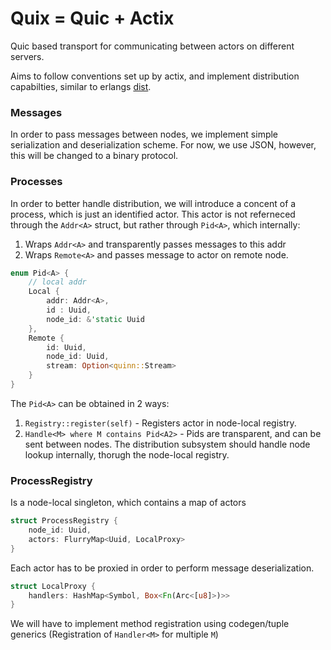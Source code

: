 # Quix = Quic + Actix
Quic based transport for communicating between actors on different servers.

Aims to follow conventions set up by actix, and implement distribution capabilties, similar to erlangs [dist](https://erlang.org/doc/apps/erts/erl_dist_protocol.html).

### Messages
In order to pass messages between nodes, we implement simple serialization and deserialization scheme.
For now, we use JSON, however, this will be changed to a binary protocol.

### Processes
In order to better handle distribution, we will introduce a concent of a process, which is just an identified actor.
This actor is not referneced through the `Addr<A>` struct, but rather through `Pid<A>`, which internally: 
1. Wraps `Addr<A>` and transparently passes messages to this addr
2. Wraps `Remote<A>` and passes message to actor on remote node.

```rust
enum Pid<A> {
    // local addr 
    Local {
        addr: Addr<A>,
        id : Uuid,
        node_id: &'static Uuid
    },
    Remote {
        id: Uuid,
        node_id: Uuid,
        stream: Option<quinn::Stream>
    }
}
```


The `Pid<A>` can be obtained in 2 ways: 
1. `Registry::register(self)` - Registers actor in node-local registry.
2. `Handle<M> where M contains Pid<A2>` - Pids are transparent, and can be sent between nodes.
The distribution subsystem should handle node lookup internally, thorugh the node-local registry.


### ProcessRegistry
Is a node-local singleton, which contains a map of actors
```rust
struct ProcessRegistry {
    node_id: Uuid,
    actors: FlurryMap<Uuid, LocalProxy>
}
```
Each actor has to be proxied in order to perform message deserialization.
```rust
struct LocalProxy {
    handlers: HashMap<Symbol, Box<Fn(Arc<[u8]>)>>
}
```

We will have to implement method registration using codegen/tuple generics (Registration of `Handler<M>` for multiple `M`)

 
